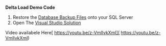 **Delta Load Demo Code**

1. Restore the [Database Backup Files](https://github.com/ex-tc/DeltaLoad/tree/master/Database_Files_To_Restore) onto your SQL Server
2. Open The [Visual Studio Solution](https://github.com/ex-tc/DeltaLoad/tree/master/HashingDemo_VisualStudio)


Video availabele Here[ https://youtu.be/z-VmlIvkXmI]( https://youtu.be/z-VmlIvkXmI)





